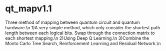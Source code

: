 # qt_mapv1.1
Three method of mapping between quantum circuit and quantum hardware.\n
1)A very simple method, which only consider the shortest path length between each logical bits. Swap through the connection matrix to each
shortest mapping.\n
2)Using Deep Q Learning.\n
3)Combine the Monto Carlo Tree Search, Reinforcement Learning and Residual Network.\n
